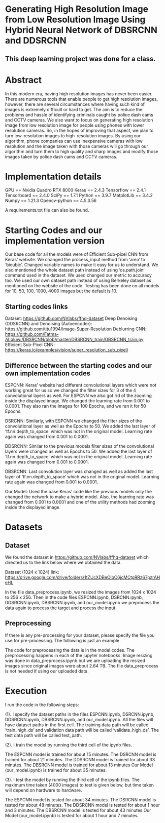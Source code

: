 # Generating High Resolution Image from Low Resolution Image Using Hybrid Neural Network of DBSRCNN and DDSRCNN

## This deep learning project was done for a class.

# Abstract

In this modern era, having high resolution images has never been easier. There are numerous tools that enable people to get high resolution images, however, there are several circumstances where having such kind of images is extremely difficult or hard to get. The aim is to reduce the problems and hassle of identifying criminals caught by police dash cams and CCTV cameras. We also want to focus on generating high resolution image from low resolution image for people using phones with lower resolution cameras. So, in the hopes of improving that aspect, we plan to turn low-resolution images to high-resolution images. By using our algorithm, phone companies can use inexpensive cameras with low resolution and the image taken with those cameras will go through our algorithm and turn them to high quality and sharp images and modify those images taken by police dash cams and CCTV cameras.

# Implementation details

GPU == Nvidia Quadro RTX 8000
Keras == 2.4.3
Tensorflow == 2.4.1
Tensorboard == 2.4.0
SciPy == 1.7.1
Python == 3.9.7
MatplotLib == 3.4.2
Numpy == 1.21.3
Opencv-python == 4.5.3.56

A requirements.txt file can also be found. 

# Starting Codes and our implementation version

Our base code for all the models were of Efficient Sub-pixel CNN from Keras’ website. We changed the process_input method from ‘area’ to ‘bicubic’. Changed variable names to make it easy for us to understand. We also mentioned the whole dataset path instead of using ‘os.path.join’ command used in the dataset. We used changed our metric to accuracy too. We used our own dataset path instead of using Berkeley dataset as mentioned on the website of the code. Testing has been done on all models for 10, 50, 100, 1000, 4000 images but the default is 10.

## Starting codes links

Dataset: https://github.com/NVlabs/ffhq-dataset
Deep Denoising (DDSRCNN) and Denoising (Autoencoder): https://github.com/titu1994/Image-Super-Resolution
Deblurring CNN: https://github.com/Fatma-ALbluwi/DBSRCNN/blob/master/DBSRCNN_train/DBSRCNN_train.py
Efficient Sub-Pixel CNN: https://keras.io/examples/vision/super_resolution_sub_pixel/


## Difference between the starting codes and our own implementation codes

ESPCNN: Keras’ website had different convolutional layers which were not working great for us so we changed the filter sizes for 3 of the 4 convolutional layers as well. For ESPCNN we also got rid of the zooming inside the displayed image. We changed the learning rate from 0.001 to 0.0001. They also ran the images for 100 Epochs, and we ran it for 50 Epochs.

DSRCNN: Similarly, with ESPCNN we changed the filter sizes of the convolutional layer as well as the Epochs to 50. We added the last layer of ‘tf.nn.depth_to_space’ which was not in the original model. Learning rate again was changed from 0.001 to 0.0001. 

DDSRCNN: Similar to the previous models filter sizes of the convolutional layers were changed as well as Epochs to 50. We added the last layer of ‘tf.nn.depth_to_space’ which was not in the original model. Learning rate again was changed from 0.001 to 0.0001.

DBSRCNN: Last convolution layer was changed as well as added the last layer of ‘tf.nn.depth_to_space’ which was not in the original model. Learning rate again was changed from 0.001 to 0.0001.

Our Model: Used the base Keras’ code like the previous models only the changed the network to make a hybrid model. Also, the learning rate was changed from 0.001 to 0.0001 and one of the utility methods had zooming inside the displayed image.  

# Datasets

## Dataset 

We found the dataset in https://github.com/NVlabs/ffhq-dataset which directed us to the link below where we obtained the data. 

Dataset (1024 x 1024) link: https://drive.google.com/drive/folders/1tZUcXDBeOibC6jcMCtgRRz67pzrAHeHL

In the file data_preprocess.ipynb, we resized the images from 1024 x 1024 to 256 x 256. Then in the code files ESPCNN.ipynb, DSRCNN.ipynb, DDSRCNN.ipynb, DBSRCNN.ipynb, and our_model.ipynb we preprocess the data again to process the target and process the input. 


## Preprocessing 

If there is any pre-processing for your dataset, please specify the file you use for pre-processing. The following is just an example.

The code for preprocessing the data is in the model codes. The preprocessing happens in each of the jupyter notebooks. Image resizing was done in data_preprocess.ipynb but we are uploading the resized images since original images were about 2.64 TB. The file data_preprocess is not needed if using our uploaded data. 

# Execution 

I run the code in the following steps:

(1). I specify the dataset paths in the files ESPCNN.ipynb, DSRCNN.ipynb, DDSRCNN.ipynb, DBSRCNN.ipynb, and our_model.ipynb. All the files will have dataset paths in the first cell. The training data path will be called ‘train_high_ds’ and validation data path will be called ‘validate_high_ds’. The test data path will be called test_path.  


(2). I train the model by running the third cell of the ipynb files. 

The ESPCNN model is trained for about 15 minutes.
The DSRCNN model is trained for about 21 minutes.
The DDSRCNN model is trained for about 33 minutes.
The DBSRCNN model is trained for about 13 minutes
Our Model (our_model.ipynb) is trained for about 35 minutes.


(3). I test the model by running the third cell of the ipynb files. The maximum time taken (4000 images) to test is given below, but time taken will depend on hardware to hardware.

The ESPCNN model is tested for about 34 minutes.
The DSRCNN model is tested for about 48 minutes.
The DDSRCNN model is tested for about 1 hour and 3 minutes.
The DBSRCNN model is tested for about 43 minutes
Our Model (our_model.ipynb) is tested for about 1 hour and 7 minutes.


